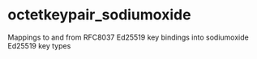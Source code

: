 octetkeypair_sodiumoxide
========================
Mappings to and from RFC8037 Ed25519 key bindings into sodiumoxide Ed25519 key types

